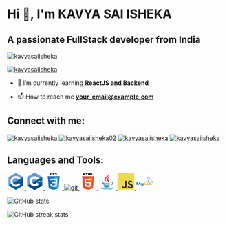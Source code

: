 # Hi 👋, I'm KAVYA SAI ISHEKA

## A passionate FullStack developer from India

<p align="left"> <img src="https://komarev.com/ghpvc/?username=kavyasaiisheka&label=Profile%20views&color=0e75b6&style=flat" alt="kavyasaiisheka" /> </p>

<p align="left"> <a href="https://github.com/ryo-ma/github-profile-trophy"><img src="https://github-profile-trophy.vercel.app/?username=kavyasaiisheka" alt="kavyasaiisheka" /></a> </p>

- 🌱 I’m currently learning **ReactJS and Backend**

- 📫 How to reach me **your_email@example.com**

## Connect with me:

<p align="left">
<a href="https://linkedin.com/in/kavyasaiisheka" target="blank"><img align="center" src="https://raw.githubusercontent.com/rahuldkjain/github-profile-readme-generator/master/src/images/icons/Social/linked-in-alt.svg" alt="kavyasaiisheka" height="30" width="40" /></a>
<a href="https://www.hackerrank.com/kavyasaiisheka02" target="blank"><img align="center" src="https://raw.githubusercontent.com/rahuldkjain/github-profile-readme-generator/master/src/images/icons/Social/hackerrank.svg" alt="kavyasaiisheka02" height="30" width="40" /></a>
<a href="https://codeforces.com/profile/kavyasaiisheka" target="blank"><img align="center" src="https://cdn.jsdelivr.net/npm/simple-icons@3.0.1/icons/codeforces.svg" alt="kavyasaiisheka" height="30" width="40" /></a>
<a href="https://leetcode.com/kavyasaiisheka/" target="blank"><img align="center" src="https://raw.githubusercontent.com/rahuldkjain/github-profile-readme-generator/src/images/icons/Social/leet-code.svg" alt="kavyasaiisheka" height="30" width="40" /></a>
</p>

## Languages and Tools:

<p align="left">
<a href="https://www.cprogramming.com/" target="_blank"> <img src="https://raw.githubusercontent.com/devicons/devicon/master/icons/c/c-original.svg" alt="c" width="40" height="40"/> </a>
<a href="https://www.w3schools.com/cpp/" target="_blank"> <img src="https://raw.githubusercontent.com/devicons/devicon/master/icons/cplusplus/cplusplus-original.svg" alt="cplusplus" width="40" height="40"/> </a>
<a href="https://www.w3schools.com/css/" target="_blank"> <img src="https://raw.githubusercontent.com/devicons/devicon/master/icons/css3/css3-original-wordmark.svg" alt="css3" width="40" height="40"/> </a>
<a href="https://git-scm.com/" target="_blank"> <img src="https://www.vectorlogo.zone/logos/git-scm/git-scm-icon.svg" alt="git" width="40" height="40"/> </a>
<a href="https://www.w3.org/html/" target="_blank"> <img src="https://raw.githubusercontent.com/devicons/devicon/master/icons/html5/html5-original-wordmark.svg" alt="html5" width="40" height="40"/> </a>
<a href="https://www.java.com" target="_blank"> <img src="https://raw.githubusercontent.com/devicons/devicon/master/icons/java/java-original.svg" alt="java" width="40" height="40"/> </a>
<a href="https://developer.mozilla.org/en-US/docs/Web/JavaScript" target="_blank"> <img src="https://raw.githubusercontent.com/devicons/devicon/master/icons/javascript/javascript-original.svg" alt="javascript" width="40" height="40"/> </a>
<a href="https://www.mysql.com/" target="_blank"> <img src="https://raw.githubusercontent.com/devicons/devicon/master/icons/mysql/mysql-original-wordmark.svg" alt="mysql" width="40" height="40"/> </a>
</p>

![GitHub stats](https://github-readme-stats.vercel.app/api?username=kavyasaiisheka&show_icons=true&locale=en)

![GitHub streak stats](https://github-readme-streak-stats.herokuapp.com/?user=kavyasaiisheka)
